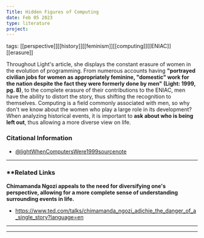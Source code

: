 ```yaml
---
Title: Hidden Figures of Computing
date: Feb 05 2023
type: literature
project:
---
```

tags: [[perspective]][[history]][[feminism]][[computing]][[ENIAC]][[erasure]]

Throughout Light's article, she displays the constant erasure of women in the evolution of programming. From numerous accounts having **"portrayed civilian jobs for women as appropriately feminine, "domestic" work for the nation despite the fact they were formerly done by men" (Light: 1999, pg. 8)**, to the complete erasure of their contributions to the ENIAC, men have the ability to distort the story, thus shifting the recognition to themselves. Computing is a field commonly associated with men, so why don't we know about the women who play a large role in its development? When analyzing historical events, it is important to **ask about who is being left out**, thus allowing a more diverse view on life. 

### Citational Information

- [@lightWhenComputersWere1999sourcenote](@lightWhenComputersWere1999sourcenote.md)



---
### **Related Links

**Chimamanda Ngozi appeals to the need for diversifying one's perspective, allowing for a more complete sense of understanding surrounding events in life.**

- https://www.ted.com/talks/chimamanda_ngozi_adichie_the_danger_of_a_single_story?language=en





























































---

---





